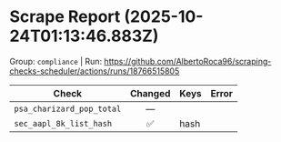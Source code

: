 # Scrape Report (2025-10-24T01:13:46.883Z)

Group: `compliance`  |  Run: https://github.com/AlbertoRoca96/scraping-checks-scheduler/actions/runs/18766515805

| Check | Changed | Keys | Error |
|---|:---:|:--|:--|
| `psa_charizard_pop_total` | — |  |  |
| `sec_aapl_8k_list_hash` | ✅ | hash |  |

